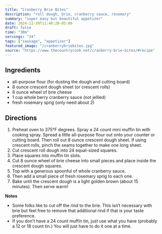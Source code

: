 ```yaml
---
title: "Cranberry Brie Bites"
description: "roll dough, brie, cranberry sauce, rosemary"
summary: "super easy but beautiful appetizer"
date: 2024-11-30T11:40:20-05:00
draft: false
time: "30m"
servings: "24"
tags: ["sausage", "appetizer"]
featured_image: "/cranberrybriebites.jpg"
source: "https://www.thecountrycook.net/cranberry-brie-bites/#recipe"
---
```


## Ingredients

- all-purpose flour (for dusting the dough and cutting board)
- 8 ounce crescent dough sheet (or crescent rolls)
- 8 ounce wheel of brie cheese
- 1 cup whole berry cranberry sauce (not jellied)
- fresh rosemary sprig (only need about 2)

## Directions

1. Preheat oven to 375°F degrees. Spray a 24 count mini muffin tin with cooking spray. Spread a little all-purpose flour out onto your counter or cutting board. Then roll out 8 ounce crescent dough sheet. If using crescent rolls, pinch the seams together to make one long sheet.
2. Cut crescent roll dough into 24 equal-sized squares.
3. Place squares into muffin tin slots.
4. Cut 8 ounce wheel of brie cheese into small pieces and place inside the crescent dough squares.
5. Top with a generous spoonful of whole cranberry sauce.
6. Then add a small piece of fresh rosemary sprig to each one.
7. Bake until the crescent dough is a light golden brown (about 15 minutes). Then serve warm!

**Notes**
- Some folks like to cut off the rind to the brie. This isn’t necessary with brie but feel free to remove that additional rind if that is your taste preference.
- If you don’t have a 24 count muffin tin, just use what you have (probably a 12 or 18 count tin.) You will just have to do it one at a time.